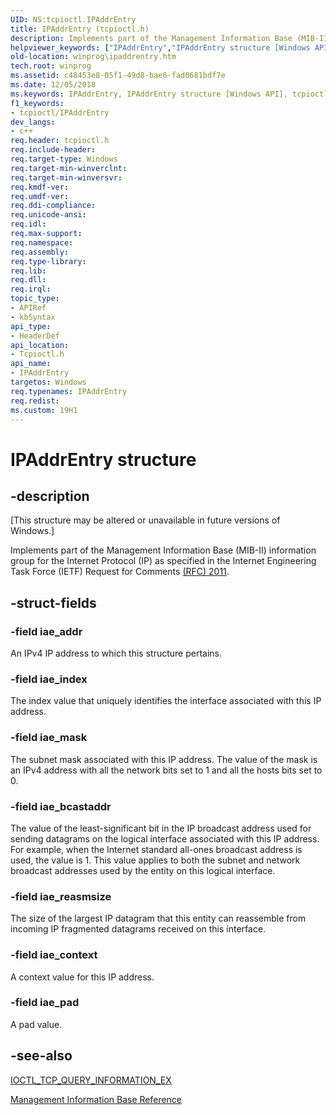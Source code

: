 ```yaml
---
UID: NS:tcpioctl.IPAddrEntry
title: IPAddrEntry (tcpioctl.h)
description: Implements part of the Management Information Base (MIB-II) information group for the Internet Protocol (IP) as specified in the Internet Engineering Task Force (IETF) Request for Comments (RFC) 2011.
helpviewer_keywords: ["IPAddrEntry","IPAddrEntry structure [Windows API]","tcpioctl/IPAddrEntry","winprog.ipaddrentry"]
old-location: winprog\ipaddrentry.htm
tech.root: winprog
ms.assetid: c48453e8-05f1-49d8-bae6-fad0681bdf7e
ms.date: 12/05/2018
ms.keywords: IPAddrEntry, IPAddrEntry structure [Windows API], tcpioctl/IPAddrEntry, winprog.ipaddrentry
f1_keywords:
- tcpioctl/IPAddrEntry
dev_langs:
- c++
req.header: tcpioctl.h
req.include-header: 
req.target-type: Windows
req.target-min-winverclnt: 
req.target-min-winversvr: 
req.kmdf-ver: 
req.umdf-ver: 
req.ddi-compliance: 
req.unicode-ansi: 
req.idl: 
req.max-support: 
req.namespace: 
req.assembly: 
req.type-library: 
req.lib: 
req.dll: 
req.irql: 
topic_type:
- APIRef
- kbSyntax
api_type:
- HeaderDef
api_location:
- Tcpioctl.h
api_name:
- IPAddrEntry
targetos: Windows
req.typenames: IPAddrEntry
req.redist: 
ms.custom: 19H1
---
```


# IPAddrEntry structure


## -description


<p class="CCE_Message">[This structure may be altered or unavailable in future versions of Windows.]

Implements part of the Management Information Base (MIB-II) 
			information group for the Internet Protocol (IP) as specified in the 
			Internet Engineering Task Force (IETF) Request for Comments <a href="https://www.ietf.org/rfc/rfc2011.txt">(RFC) 2011</a>.


## -struct-fields




### -field iae_addr

An IPv4 IP address to which this structure pertains.


### -field iae_index

The index value that uniquely identifies the interface associated with this
					IP address.


### -field iae_mask

The subnet mask associated with this IP address. The value of the mask is an 
					IPv4 address with all the network bits set to 1 and all the hosts bits set to 0.


### -field iae_bcastaddr

The value of the least-significant bit in the IP broadcast address used for 
					sending datagrams on the logical interface associated with this IP address. 
					For example, when the Internet standard all-ones broadcast address 
					is used, the value is 1. This value applies to both the subnet and network 
					broadcast addresses used by the entity on this logical interface.


### -field iae_reasmsize

The size of the largest IP datagram that this entity can reassemble from 
					incoming IP fragmented datagrams received on this interface.


### -field iae_context

A context value for this IP address.


### -field iae_pad

A pad value.


## -see-also




<a href="https://docs.microsoft.com/windows/desktop/api/tcpioctl/ni-tcpioctl-ioctl_tcp_query_information_ex">IOCTL_TCP_QUERY_INFORMATION_EX</a>



<a href="https://docs.microsoft.com/previous-versions/windows/desktop/mib/management-information-base-reference">Management Information Base
			 Reference</a>
 

 

